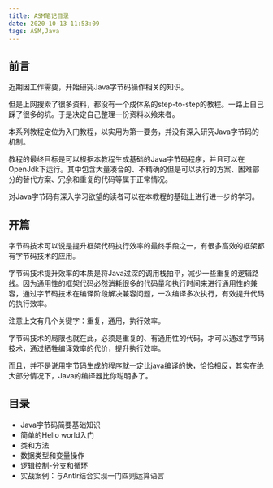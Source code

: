 ```yaml
---
title: ASM笔记目录
date: 2020-10-13 11:53:09
tags: ASM,Java
---
```


## 前言

近期因工作需要，开始研究Java字节码操作相关的知识。

但是上网搜索了很多资料，都没有一个成体系的step-to-step的教程。一路上自己踩了很多的坑。于是决定自己整理一份资料以飨来者。

本系列教程定位为入门教程，以实用为第一要务，并没有深入研究Java字节码的机制。

教程的最终目标是可以根据本教程生成基础的Java字节码程序，并且可以在OpenJdk下运行。其中包含大量凑合的、不精确的但是可以执行的方案、困难部分的替代方案、冗余和重复的代码等属于正常情况。

对Java字节码有深入学习欲望的读者可以在本教程的基础上进行进一步的学习。

## 开篇

字节码技术可以说是提升框架代码执行效率的最终手段之一，有很多高效的框架都有字节码技术的应用。

字节码技术提升效率的本质是将Java过深的调用栈拍平，减少一些重复的逻辑路线。因为通用性的框架代码必然消耗很多的代码量和执行时间来进行通用性的兼容，通过字节码技术在编译阶段解决兼容问题，一次编译多次执行，有效提升代码的执行效率。

注意上文有几个关键字：重复，通用，执行效率。

字节码技术的局限也就在此，必须是重复的、有通用性的代码，才可以通过字节码技术，通过牺牲编译效率的代价，提升执行效率。

而且，并不是说用字节码生成的程序就一定比java编译的快，恰恰相反，其实在绝大部分情况下，Java的编译器比你聪明多了。

## 目录

- Java字节码简要基础知识
- 简单的Hello world入门
- 类和方法
- 数据类型和变量操作
- 逻辑控制-分支和循环
- 实战案例：与Antlr结合实现一门四则运算语言